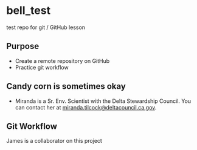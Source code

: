 # bell_test
test repo for git / GitHub lesson

## Purpose
- Create a remote repository on GitHub
- Practice git workflow
  
## Candy corn is sometimes okay

- Miranda is a Sr. Env. Scientist with the Delta Stewardship Council. You can contact her at [miranda.tilcock@deltacouncil.ca.gov](mailto:miranda.tilcock@deltacouncil.ca.gov).

## Git Workflow
James is a collaborator on this project